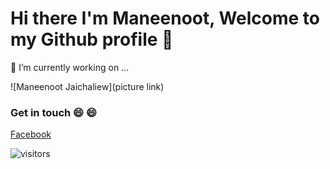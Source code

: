 # Hi there  I'm Maneenoot, Welcome to my Github profile 👋
🔭 I’m currently working on ...

![Maneenoot Jaichaliew](picture link)
### Get in touch 😄 :smile:
[Facebook](https://web.facebook.com/maneenoot.jaichaliew/)<br>

![visitors](https://visitor-badge.laobi.icu/badge?page_id=page.id)







<!--
**Maneenoot/Maneenoot** is a ✨ _special_ ✨ repository because its `README.md` (this file) appears on your GitHub profile.

Here are some ideas to get you started:

- 🔭 I’m currently working on ...
- 🌱 I’m currently learning ...
- 👯 I’m looking to collaborate on ...
- 🤔 I’m looking for help with ...
- 💬 Ask me about ...
- 📫 How to reach me: ...
- 😄 Pronouns: ...
- ⚡ Fun fact: ...


ออกแบบ Github profile ให้สวยงามน่าสนใจ ด้วย README.md
web ตกแต่ง
https://www.markdownguide.org/cheat-sheet/
https://gist.github.com/rxaviers/7360908
-->
